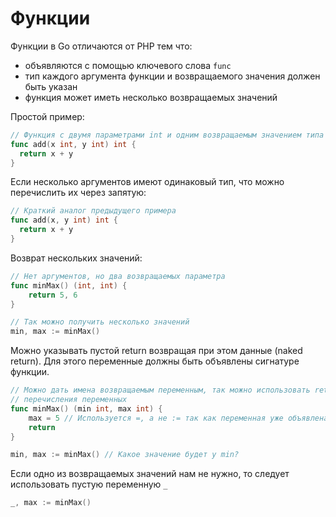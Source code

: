 # Функции

Функции в Go отличаются от PHP тем что:

- объявляются с помощью ключевого слова `func`
- тип каждого аргумента функции и возвращаемого значения должен быть указан
- функция может иметь несколько возвращаемых значений

Простой пример:

```go
// Функция с двумя параметрами int и одним возвращаемым значением типа int
func add(x int, y int) int {
  return x + y
}
```

Если несколько аргументов имеют одинаковый тип, что можно перечислить их через запятую:

```go
// Краткий аналог предыдущего примера
func add(x, y int) int {
  return x + y
}
```

Возврат нескольких значений:

```go
// Нет аргументов, но два возвращаемых параметра
func minMax() (int, int) {
    return 5, 6
}

// Так можно получить несколько значений
min, max := minMax()
```

Можно указывать пустой return возвращая при этом данные (naked return). Для этого
переменные должны быть объявлены сигнатуре функции.

```go
// Можно дать имена возвращаемым переменным, так можно использовать return без
// перечисления переменных
func minMax() (min int, max int) {
    max = 5 // Используется =, а не := так как переменная уже объявлена
    return
}

min, max := minMax() // Какое значение будет у min?
```

Если одно из возвращаемых значений нам не нужно, то следует
использовать пустую переменную `_`

```go
_, max := minMax()
```
